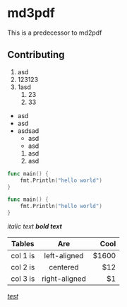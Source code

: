 # md3pdf
This is a predecessor to md2pdf

## Contributing
1. asd
2. 123123
3. 1asd
    1. 23
    2. 33

- asd
- asd
- asdsad
    - asd
    - asd
    1. asd
    2. asd
    
```go
func main() {
    fmt.Println("hello world")
}
```

```go
func main() {
    fmt.Println("hello world")
}
```

*italic text* ___bold text___

| Tables   |      Are      |  Cool |
|----------|:-------------:|------:|
| col 1 is |  left-aligned | $1600 |
| col 2 is |    centered   |   $12 |
| col 3 is | right-aligned |    $1 |

[_test_](https://google.com)
![]()